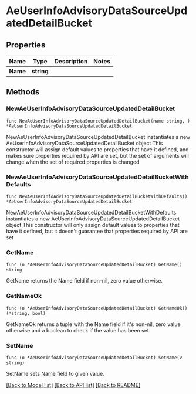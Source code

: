 # AeUserInfoAdvisoryDataSourceUpdatedDetailBucket

## Properties

Name | Type | Description | Notes
------------ | ------------- | ------------- | -------------
**Name** | **string** |  | 

## Methods

### NewAeUserInfoAdvisoryDataSourceUpdatedDetailBucket

`func NewAeUserInfoAdvisoryDataSourceUpdatedDetailBucket(name string, ) *AeUserInfoAdvisoryDataSourceUpdatedDetailBucket`

NewAeUserInfoAdvisoryDataSourceUpdatedDetailBucket instantiates a new AeUserInfoAdvisoryDataSourceUpdatedDetailBucket object
This constructor will assign default values to properties that have it defined,
and makes sure properties required by API are set, but the set of arguments
will change when the set of required properties is changed

### NewAeUserInfoAdvisoryDataSourceUpdatedDetailBucketWithDefaults

`func NewAeUserInfoAdvisoryDataSourceUpdatedDetailBucketWithDefaults() *AeUserInfoAdvisoryDataSourceUpdatedDetailBucket`

NewAeUserInfoAdvisoryDataSourceUpdatedDetailBucketWithDefaults instantiates a new AeUserInfoAdvisoryDataSourceUpdatedDetailBucket object
This constructor will only assign default values to properties that have it defined,
but it doesn't guarantee that properties required by API are set

### GetName

`func (o *AeUserInfoAdvisoryDataSourceUpdatedDetailBucket) GetName() string`

GetName returns the Name field if non-nil, zero value otherwise.

### GetNameOk

`func (o *AeUserInfoAdvisoryDataSourceUpdatedDetailBucket) GetNameOk() (*string, bool)`

GetNameOk returns a tuple with the Name field if it's non-nil, zero value otherwise
and a boolean to check if the value has been set.

### SetName

`func (o *AeUserInfoAdvisoryDataSourceUpdatedDetailBucket) SetName(v string)`

SetName sets Name field to given value.



[[Back to Model list]](../README.md#documentation-for-models) [[Back to API list]](../README.md#documentation-for-api-endpoints) [[Back to README]](../README.md)



